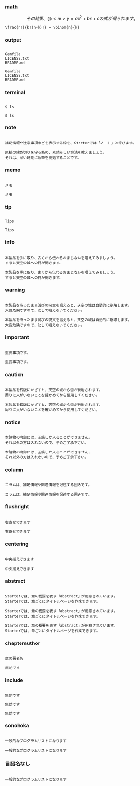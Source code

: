 ### math

``` math
```

``` math
その結果、@<m>{y=ax^2+bx+c}の式が得られます。
```

``` math:factorial
\frac{n!}{k!(n-k)!} = \binom{n}{k}
```

### output

``` output
```

``` output
Gemfile
LICENSE.txt
README.md
```

``` output:ls
Gemfile
LICENSE.txt
README.md
```

### terminal

``` terminal
```

``` terminal
$ ls
```

``` terminal:ls
$ ls
```

### note

``` note
```

``` note
補足情報や注意事項などを表示する枠を、Starterでは「ノート」と呼びます。
```

``` note:締め切りを守るたったひとつの冴えたやり方
原稿の締め切りを守る為の、素晴らしい方法を教えましょう。
それは、早い時期に執筆を開始することです。
```

### memo

``` memo
```

``` memo
メモ
```

``` memo:メモ
メモ
```

### tip

``` tip
```

``` tip
Tips
```

``` tip:Tips
Tips
```

### info

``` info
```

``` info
本製品を手に取り、古くから伝わるおまじないを唱えてみましょう。
すると天空の城への門が開きます。
```

``` info:解決のヒント
本製品を手に取り、古くから伝わるおまじないを唱えてみましょう。
すると天空の城への門が開きます。
```

### warning

``` warning
```

``` warning
本製品を持ったまま滅びの呪文を唱えると、天空の城は自動的に崩壊します。
大変危険ですので、決して唱えないでください。
```

``` warning:重大な警告
本製品を持ったまま滅びの呪文を唱えると、天空の城は自動的に崩壊します。
大変危険ですので、決して唱えないでください。
```

### important

``` important
```

``` important
重要事項です。
```

``` important:重要事項
重要事項です。
```

### caution

``` caution
```

``` caution
本製品を石版にかざすと、天空の城から雷が発射されます。
周りに人がいないことを確かめてから使用してください。
```

``` caution:使用上の注意
本製品を石版にかざすと、天空の城から雷が発射されます。
周りに人がいないことを確かめてから使用してください。
```

### notice

``` notice
```

``` notice
本建物の内部には、王族しか入ることができません。
それ以外の方は入れないので、予めご了承下さい。
```

``` notice:ご来場の皆様へ
本建物の内部には、王族しか入ることができません。
それ以外の方は入れないので、予めご了承下さい。
```

### column

``` column
```

``` column
コラムは、補足情報や関連情報を記述する囲みです。
```

``` column:コラムとは
コラムは、補足情報や関連情報を記述する囲みです。
```

### flushright

``` flushright
```

``` flushright
右寄せできます
```

``` flushright:captionは無効です
右寄せできます
```

### centering

``` centering
```

``` centering
中央揃えできます
```

``` centering:captionは無効です
中央揃えできます
```

### abstract

``` abstract
```

``` abstract
Starterでは、章の概要を表す「abstract」が用意されています。
Starterでは、章ごとにタイトルページを作成できます。
```

``` abstract:toc=on
Starterでは、章の概要を表す「abstract」が用意されています。
Starterでは、章ごとにタイトルページを作成できます。
```

``` abstract:toc=off
Starterでは、章の概要を表す「abstract」が用意されています。
Starterでは、章ごとにタイトルページを作成できます。
```

### chapterauthor

``` chapterauthor
```

``` chapterauthor
章の著者名
```

``` chapterauthor:章の著者名
無効です
```

### include

``` include
```

``` include
無効です
```

``` include:caption.html
無効です
```

``` include:work/caption.html
無効です
```

### sonohoka

``` sonohoka
```

``` sonohoka
一般的なプログラムリストになります
```

``` sonohoka:caption
一般的なプログラムリストになります
```

### 言語名なし

```
```

```
一般的なプログラムリストになります
```
